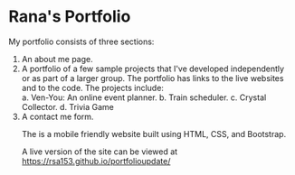 # Rana's Portfolio

My portfolio consists of three sections: 
<ol>
    <li>An about me page.</li>
    <li>A portfolio of a few sample projects that I've developed independently or as part of a larger group. The portfolio has links to the live websites and to the code. The projects include:</li>
        a. Ven-You: An online event planner.
        b. Train scheduler.
        c. Crystal Collector.
        d. Trivia Game
    <li>A contact me form.</li>

The is a mobile friendly website built using HTML, CSS, and Bootstrap.

A live version of the site can be viewed at https://rsa153.github.io/portfolioupdate/ 